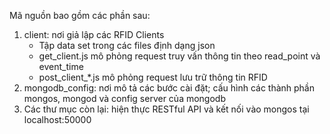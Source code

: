 Mã nguồn bao gồm các phần sau:
1. client: nơi giả lập các RFID Clients
    - Tập data set trong các files định dạng json
    - get_client.js mô phỏng request truy vấn thông tin theo read_point và event_time
    - post_client_*.js mô phỏng request lưu trữ thông tin RFID
2. mongodb_config: nơi mô tả các bước cài đặt; cấu hình các thành phần mongos, mongod và config server của mongodb
3. Các thư mục còn lại: hiện thực RESTful API và kết nối vào mongos tại localhost:50000